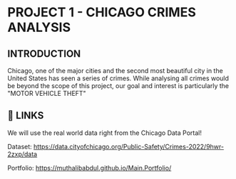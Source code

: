 
# PROJECT 1 - CHICAGO CRIMES ANALYSIS
## INTRODUCTION

Chicago, one of the major cities and the second most beautiful city in the United States has seen a series of crimes. While analysing all crimes would be beyond the scope of this project, our goal and interest is particularly the "MOTOR VEHICLE THEFT"

## 🔗 LINKS
We will use the real world data right from the Chicago Data Portal!

Dataset: https://data.cityofchicago.org/Public-Safety/Crimes-2022/9hwr-2zxp/data

Portfolio: https://muthalibabdul.github.io/Main.Portfolio/


